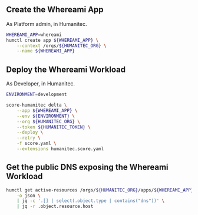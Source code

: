 ## Create the Whereami App

As Platform admin, in Humanitec.

```bash
WHEREAMI_APP=whereami
humctl create app ${WHEREAMI_APP} \
	--context /orgs/${HUMANITEC_ORG} \
	--name ${WHEREAMI_APP}
```

## Deploy the Whereami Workload

As Developer, in Humanitec.

```bash
ENVIRONMENT=development
```

```bash
score-humanitec delta \
	--app ${WHEREAMI_APP} \
	--env ${ENVIRONMENT} \
	--org ${HUMANITEC_ORG} \
	--token ${HUMANITEC_TOKEN} \
	--deploy \
	--retry \
	-f score.yaml \
	--extensions humanitec.score.yaml
```

## Get the public DNS exposing the Whereami Workload

```bash
humctl get active-resources /orgs/${HUMANITEC_ORG}/apps/${WHEREAMI_APP}/envs/${ENVIRONMENT}/resources \
	-o json \
	| jq -c '.[] | select(.object.type | contains("dns"))' \
	| jq -r .object.resource.host
```